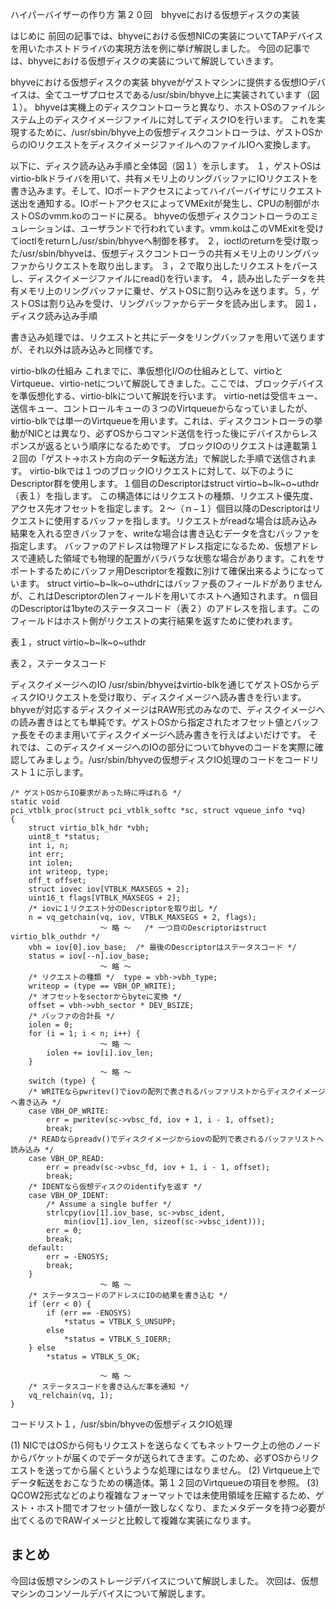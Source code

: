 ハイパーバイザーの作り方 第２０回　bhyveにおける仮想ディスクの実装

はじめに
前回の記事では、bhyveにおける仮想NICの実装についてTAPデバイスを用いたホストドライバの実現方法を例に挙げ解説しました。
今回の記事では、bhyveにおける仮想ディスクの実装について解説していきます。

bhyveにおける仮想ディスクの実装
bhyveがゲストマシンに提供する仮想IOデバイスは、全てユーザプロセスである/usr/sbin/bhyve上に実装されています（図１）。
bhyveは実機上のディスクコントローラと異なり、ホストOSのファイルシステム上のディスクイメージファイルに対してディスクIOを行います。
これを実現するために、/usr/sbin/bhyve上の仮想ディスクコントローラは、ゲストOSからのIOリクエストをディスクイメージファイルへのファイルIOへ変換します。

以下に、ディスク読み込み手順と全体図（図１）を示します。
１，ゲストOSはvirtio-blkドライバを用いて、共有メモリ上のリングバッファにIOリクエストを書き込みます。そして、IOポートアクセスによってハイパーバイザにリクエスト送出を通知する。IOポートアクセスによってVMExitが発生し、CPUの制御がホストOSのvmm.koのコードに戻る。
bhyveの仮想ディスクコントローラのエミュレーションは、ユーザランドで行われています。vmm.koはこのVMExitを受けてioctlをreturnし/usr/sbin/bhyveへ制御を移す。
２，ioctlのreturnを受け取った/usr/sbin/bhyveは、仮想ディスクコントローラの共有メモリ上のリングバッファからリクエストを取り出します。
３，２で取り出したリクエストをパースし、ディスクイメージファイルにread()を行います。
４，読み出したデータを共有メモリ上のリングバッファに乗せ、ゲストOSに割り込みを送ります。５，ゲストOSは割り込みを受け、リングバッファからデータを読み出します。
図１，ディスク読み込み手順

書き込み処理では、リクエストと共にデータをリングバッファを用いて送りますが、それ以外は読み込みと同様です。

virtio-blkの仕組み
これまでに、準仮想化I/Oの仕組みとして、virtioとVirtqueue、virtio-netについて解説してきました。ここでは、ブロックデバイスを準仮想化する、virtio-blkについて解説を行います。
virtio-netは受信キュー、送信キュー、コントロールキューの３つのVirtqueueからなっていましたが、virtio-blkでは単一のVirtqueueを用います。これは、ディスクコントローラの挙動がNICとは異なり、必ずOSからコマンド送信を行った後にデバイスからレスポンスが返るという順序になるためです。
ブロックIOのリクエストは連載第１２回の「ゲスト→ホスト方向のデータ転送方法」で解説した手順で送信されます。
virtio-blkでは１つのブロックIOリクエストに対して、以下のようにDescriptor群を使用します。１個目のDescriptorはstruct
virtio~b~lk~o~uthdr（表１）を指します。
この構造体にはリクエストの種類、リクエスト優先度、アクセス先オフセットを指定します。２〜（ｎ−１）個目以降のDescriptorはリクエストに使用するバッファを指します。リクエストがreadな場合は読み込み結果を入れる空きバッファを、writeな場合は書き込むデータを含むバッファを指定します。
バッファのアドレスは物理アドレス指定になるため、仮想アドレスで連続した領域でも物理的配置がバラバラな状態な場合があります。これをサポートするためにバッファ用Descriptorを複数に別けて確保出来るようになっています。
struct
virtio~b~lk~o~uthdrにはバッファ長のフィールドがありませんが、これはDescriptorのlenフィールドを用いてホストへ通知されます。ｎ個目のDescriptorは1byteのステータスコード（表２）のアドレスを指します。このフィールドはホスト側がリクエストの実行結果を返すために使われます。

表１，struct virtio~b~lk~o~uthdr

表２，ステータスコード

ディスクイメージへのIO
/usr/sbin/bhyveはvirtio-blkを通じてゲストOSからディスクIOリクエストを受け取り、ディスクイメージへ読み書きを行います。bhyveが対応するディスクイメージはRAW形式のみなので、ディスクイメージへの読み書きはとても単純です。ゲストOSから指定されたオフセット値とバッファ長をそのまま用いてディスクイメージへ読み書きを行えばよいだけです。
それでは、このディスクイメージへのIOの部分についてbhyveのコードを実際に確認してみましょう。/usr/sbin/bhyveの仮想ディスクIO処理のコードをコードリスト１に示します。

```
/* ゲストOSからIO要求があった時に呼ばれる */
static void
pci_vtblk_proc(struct pci_vtblk_softc *sc, struct vqueue_info *vq)
{
	struct virtio_blk_hdr *vbh;
	uint8_t *status;
	int i, n;
	int err;
	int iolen;
	int writeop, type;
	off_t offset;
	struct iovec iov[VTBLK_MAXSEGS + 2];
	uint16_t flags[VTBLK_MAXSEGS + 2];
	/* iovに１リクエスト分のDescriptorを取り出し */
	n = vq_getchain(vq, iov, VTBLK_MAXSEGS + 2, flags);
					〜 略 〜 	/* 一つ目のDescriptorはstruct virtio_blk_outhdr */
	vbh = iov[0].iov_base; 	/* 最後のDescriptorはステータスコード */
	status = iov[--n].iov_base;
					〜 略 〜
	/* リクエストの種類 */ 	type = vbh->vbh_type;
	writeop = (type == VBH_OP_WRITE);
	/* オフセットをsectorからbyteに変換 */
	offset = vbh->vbh_sector * DEV_BSIZE;
	/* バッファの合計長 */
	iolen = 0;
	for (i = 1; i < n; i++) {
					〜 略 〜
		iolen += iov[i].iov_len;
	}
					〜 略 〜
	switch (type) {
	/* WRITEならpwritev()でiovの配列で表されるバッファリストからディスクイメージへ書き込み */
	case VBH_OP_WRITE:
		err = pwritev(sc->vbsc_fd, iov + 1, i - 1, offset);
		break;
	/* READならpreadv()でディスクイメージからiovの配列で表されるバッファリストへ読み込み */
	case VBH_OP_READ:
		err = preadv(sc->vbsc_fd, iov + 1, i - 1, offset);
		break;
	/* IDENTなら仮想ディスクのidentifyを返す */
	case VBH_OP_IDENT:
		/* Assume a single buffer */
		strlcpy(iov[1].iov_base, sc->vbsc_ident,
		    min(iov[1].iov_len, sizeof(sc->vbsc_ident)));
		err = 0;
		break;
	default:
		err = -ENOSYS;
		break;
	}
					〜 略 〜
	/* ステータスコードのアドレスにIOの結果を書き込む */
	if (err < 0) {
		if (err == -ENOSYS)
			*status = VTBLK_S_UNSUPP;
		else
			*status = VTBLK_S_IOERR;
	} else
		*status = VTBLK_S_OK;

					〜 略 〜
	/* ステータスコードを書き込んだ事を通知 */
	vq_relchain(vq, 1);
}
```
コードリスト１，/usr/sbin/bhyveの仮想ディスクIO処理

(1) NICではOSから何もリクエストを送らなくてもネットワーク上の他のノードからパケットが届くのでデータが送られてきます。このため、必ずOSからリクエストを送ってから届くというような処理にはなりません。
(2) Virtqueue上でデータ転送をおこなうための構造体。第１２回のVirtqueueの項目を参照。
(3) QCOW2形式などのより複雑なフォーマットでは未使用領域を圧縮するため、ゲスト・ホスト間でオフセット値が一致しなくなり、またメタデータを持つ必要が出てくるのでRAWイメージと比較して複雑な実装になります。

## まとめ
今回は仮想マシンのストレージデバイスについて解説しました。
次回は、仮想マシンのコンソールデバイスについて解説します。
